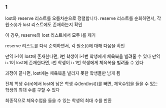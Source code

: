 ### 1
lost와 reserve 리스트를 오름차순으로 정렬합니다.
reserve 리스트를 순회하면서, 각 원소(i)가 lost 리스트에도 존재하는지 확인

이 경우, reserve와 lost 리스트에서 모두 i를 제거

reserve 리스트를 다시 순회하면서, 각 원소(i)에 대해 다음을 확인

만약 i-1이 lost에 존재한다면, i번 학생이 i-1번 학생에게 체육복을 빌려줄 수 있다
만약 i+1이 lost에 존재한다면, i번 학생이 i+1번 학생에게 체육복을 빌려줄 수 있다

과정이 끝나면, lost에는 체육복을 빌리지 못한 학생들만 남게 됨

전체 학생 수(n)에서 lost에 남은 학생 수(len(lost))를 빼면, 체육수업을 들을 수 있는 학생의 최대 수를 구할 수 있다

최종적으로 체육수업을 들을 수 있는 학생의 최대 수를 반환
